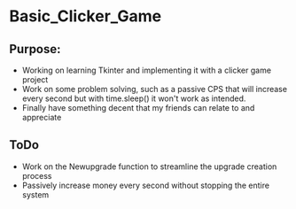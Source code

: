 # Basic_Clicker_Game
## Purpose:
- Working on learning Tkinter and implementing it with a clicker game project
- Work on some problem solving, such as a passive CPS that will increase every second but with time.sleep() it won't work as intended.
- Finally have something decent that my friends can relate to and appreciate
## ToDo
- Work on the Newupgrade function to streamline the upgrade creation process
- Passively increase money every second without stopping the entire system
